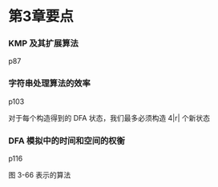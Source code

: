 # 第3章要点

### KMP 及其扩展算法

p87

### 字符串处理算法的效率

p103

对于每个构造得到的 DFA 状态，我们最多必须构造 4|r| 个新状态

### DFA 模拟中的时间和空间的权衡

p116

图 3-66 表示的算法